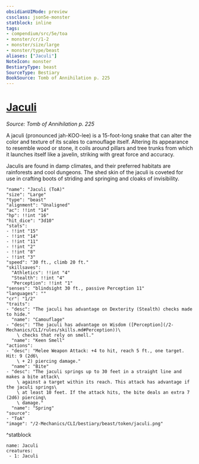 ```yaml
---
obsidianUIMode: preview
cssclass: json5e-monster
statblock: inline
tags:
- compendium/src/5e/toa
- monster/cr/1-2
- monster/size/large
- monster/type/beast
aliases: ["Jaculi"]
NoteIcon: monster
BestiaryType: beast
SourceType: Bestiary
BookSource: Tomb of Annihilation p. 225
---
```

# [Jaculi](2-Mechanics/CLI/bestiary/beast/jaculi-toa.md)
*Source: Tomb of Annihilation p. 225*  

A jaculi (pronounced jah-KOO-lee) is a 15-foot-long snake that can alter the color and texture of its scales to camouflage itself. Altering its appearance to resemble wood or stone, it coils around pillars and tree trunks from which it launches itself like a javelin, striking with great force and accuracy.

Jaculis are found in damp climates, and their preferred habitats are rainforests and cool dungeons. The shed skin of the jaculi is coveted for use in crafting boots of striding and springing and cloaks of invisibility.

```statblock
"name": "Jaculi (ToA)"
"size": "Large"
"type": "beast"
"alignment": "Unaligned"
"ac": !!int "14"
"hp": !!int "16"
"hit_dice": "3d10"
"stats":
- !!int "15"
- !!int "14"
- !!int "11"
- !!int "2"
- !!int "8"
- !!int "3"
"speed": "30 ft., climb 20 ft."
"skillsaves":
  "Athletics": !!int "4"
  "Stealth": !!int "4"
  "Perception": !!int "1"
"senses": "blindsight 30 ft., passive Perception 11"
"languages": ""
"cr": "1/2"
"traits":
- "desc": "The jaculi has advantage on Dexterity (Stealth) checks made to hide."
  "name": "Camouflage"
- "desc": "The jaculi has advantage on Wisdom ([Perception](/2-Mechanics/CLI/rules/skills.md#Perception))\
    \ checks that rely on smell."
  "name": "Keen Smell"
"actions":
- "desc": "Melee Weapon Attack: +4 to hit, reach 5 ft., one target. Hit: 9 (2d6\
    \ + 2) piercing damage."
  "name": "Bite"
- "desc": "The jaculi springs up to 30 feet in a straight line and makes a bite attack\
    \ against a target within its reach. This attack has advantage if the jaculi springs\
    \ at least 10 feet. If the attack hits, the bite deals an extra 7 (2d6) piercing\
    \ damage."
  "name": "Spring"
"source":
- "ToA"
"image": "/2-Mechanics/CLI/bestiary/beast/token/jaculi.png"
```
^statblock

```encounter-table
name: Jaculi
creatures:
 - 1: Jaculi
```